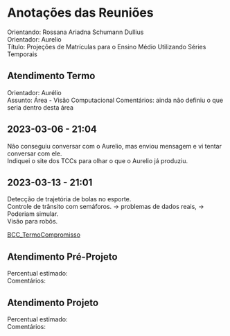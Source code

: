 # Anotações das Reuniões

Orientando: Rossana Ariadna Schumann Dullius  
Orientador: Aurelio  
Título: Projeções de Matrículas para o Ensino Médio Utilizando Séries Temporais  

## Atendimento Termo

Orientador: Aurélio  
Assunto: Área - Visão Computacional
Comentários: ainda não definiu o que seria dentro desta área  

## 2023-03-06 - 21:04

Não conseguiu conversar com o Aurelio, mas enviou mensagem e vi tentar conversar com ele.  
Indiquei o site dos TCCs para olhar o que o Aurelio já produziu.  

## 2023-03-13 - 21:01

Detecção de trajetória de bolas no esporte.  
Controle de trânsito com semáforos. -> problemas de dados reais, -> Poderiam simular.  
Visão para robôs.  

[BCC_TermoCompromisso](BCC_TermoCompromisso.pdf)  

## Atendimento Pré-Projeto

Percentual estimado:  
Comentários:  

## Atendimento Projeto

Percentual estimado:  
Comentários:  
